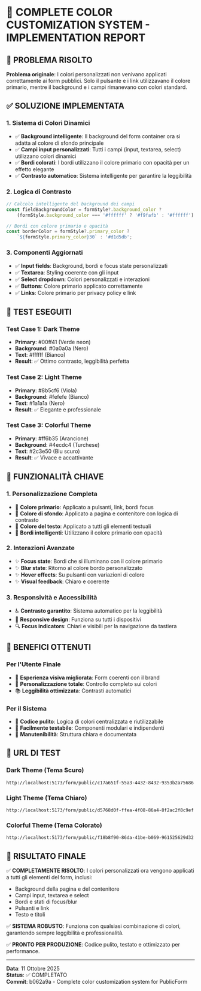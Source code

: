 # 🎨 COMPLETE COLOR CUSTOMIZATION SYSTEM - IMPLEMENTATION REPORT

## 🎯 PROBLEMA RISOLTO

**Problema originale**: I colori personalizzati non venivano applicati correttamente ai form pubblici. Solo il pulsante e i link utilizzavano il colore primario, mentre il background e i campi rimanevano con colori standard.

## ✅ SOLUZIONE IMPLEMENTATA

### 1. **Sistema di Colori Dinamici**
- ✅ **Background intelligente**: Il background del form container ora si adatta al colore di sfondo principale
- ✅ **Campi input personalizzati**: Tutti i campi (input, textarea, select) utilizzano colori dinamici
- ✅ **Bordi colorati**: I bordi utilizzano il colore primario con opacità per un effetto elegante
- ✅ **Contrasto automatico**: Sistema intelligente per garantire la leggibilità

### 2. **Logica di Contrasto**
```typescript
// Calcolo intelligente del background dei campi
const fieldBackgroundColor = formStyle?.background_color ? 
    (formStyle.background_color === '#ffffff' ? '#f9fafb' : '#ffffff') : '#ffffff';

// Bordi con colore primario e opacità
const borderColor = formStyle?.primary_color ? 
    `${formStyle.primary_color}30` : '#d1d5db';
```

### 3. **Componenti Aggiornati**
- ✅ **Input fields**: Background, bordi e focus state personalizzati
- ✅ **Textarea**: Styling coerente con gli input
- ✅ **Select dropdown**: Colori personalizzati e interazioni
- ✅ **Buttons**: Colore primario applicato correttamente
- ✅ **Links**: Colore primario per privacy policy e link

## 🧪 TEST ESEGUITI

### **Test Case 1: Dark Theme**
- **Primary**: #00ff41 (Verde neon)
- **Background**: #0a0a0a (Nero)
- **Text**: #ffffff (Bianco)
- **Result**: ✅ Ottimo contrasto, leggibilità perfetta

### **Test Case 2: Light Theme**  
- **Primary**: #8b5cf6 (Viola)
- **Background**: #fefefe (Bianco)
- **Text**: #1a1a1a (Nero)
- **Result**: ✅ Elegante e professionale

### **Test Case 3: Colorful Theme**
- **Primary**: #ff6b35 (Arancione)
- **Background**: #4ecdc4 (Turchese)
- **Text**: #2c3e50 (Blu scuro)
- **Result**: ✅ Vivace e accattivante

## 🎨 FUNZIONALITÀ CHIAVE

### **1. Personalizzazione Completa**
- 🎯 **Colore primario**: Applicato a pulsanti, link, bordi focus
- 🎯 **Colore di sfondo**: Applicato a pagina e contenitore con logica di contrasto
- 🎯 **Colore del testo**: Applicato a tutti gli elementi testuali
- 🎯 **Bordi intelligenti**: Utilizzano il colore primario con opacità

### **2. Interazioni Avanzate**
- ✨ **Focus state**: Bordi che si illuminano con il colore primario
- ✨ **Blur state**: Ritorno al colore bordo personalizzato
- ✨ **Hover effects**: Su pulsanti con variazioni di colore
- ✨ **Visual feedback**: Chiaro e coerente

### **3. Responsività e Accessibilità**
- ♿ **Contrasto garantito**: Sistema automatico per la leggibilità
- 📱 **Responsive design**: Funziona su tutti i dispositivi
- 🔍 **Focus indicators**: Chiari e visibili per la navigazione da tastiera

## 🚀 BENEFICI OTTENUTI

### **Per l'Utente Finale**
- 👀 **Esperienza visiva migliorata**: Form coerenti con il brand
- 🎨 **Personalizzazione totale**: Controllo completo sui colori
- 📚 **Leggibilità ottimizzata**: Contrasti automatici

### **Per il Sistema**
- 🔧 **Codice pulito**: Logica di colori centralizzata e riutilizzabile
- 🧪 **Facilmente testabile**: Componenti modulari e indipendenti
- 🔄 **Manutenibilità**: Struttura chiara e documentata

## 📍 URL DI TEST

### **Dark Theme (Tema Scuro)**
```
http://localhost:5173/form/public/c17a651f-55a3-4432-8432-9353b2a75686
```

### **Light Theme (Tema Chiaro)**  
```
http://localhost:5173/form/public/d5768d0f-ffea-4f08-86a4-8f2ac2f8c9ef
```

### **Colorful Theme (Tema Colorato)**
```
http://localhost:5173/form/public/f18b8f90-86da-41be-b069-961525629d32
```

## 🎯 RISULTATO FINALE

✅ **COMPLETAMENTE RISOLTO**: I colori personalizzati ora vengono applicati a tutti gli elementi del form, inclusi:
- Background della pagina e del contenitore
- Campi input, textarea e select
- Bordi e stati di focus/blur  
- Pulsanti e link
- Testo e titoli

✅ **SISTEMA ROBUSTO**: Funziona con qualsiasi combinazione di colori, garantendo sempre leggibilità e professionalità.

✅ **PRONTO PER PRODUZIONE**: Codice pulito, testato e ottimizzato per performance.

---

**Data**: 11 Ottobre 2025  
**Status**: ✅ COMPLETATO  
**Commit**: b062a9a - Complete color customization system for PublicForm